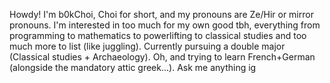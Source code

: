Howdy! I'm b0kChoi, Choi for short, and my pronouns are Ze/Hir or mirror pronouns.
I'm interested in too much for my own good tbh, everything from programming to mathematics to powerlifting to classical studies 
and too much more to list (like juggling).
Currently pursuing a double major (Classical studies + Archaeology).
Oh, and trying to learn French+German (alongside the mandatory attic greek...).
Ask me anything ig
